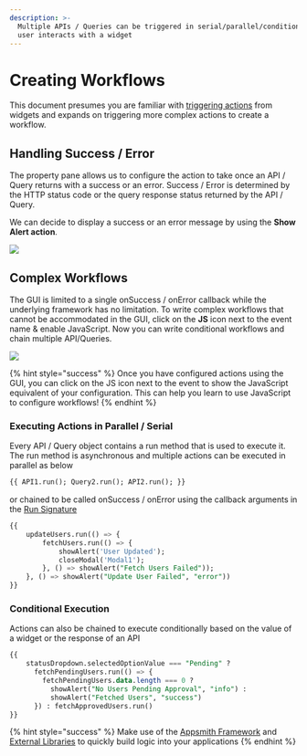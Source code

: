 ```yaml
---
description: >-
  Multiple APIs / Queries can be triggered in serial/parallel/conditional when a
  user interacts with a widget
---
```


# Creating Workflows

This document presumes you are familiar with [triggering actions](../capturing-data-write/#triggering-updates) from widgets and expands on triggering more complex actions to create a workflow.

## Handling Success / Error

The property pane allows us to configure the action to take once an API  / Query returns with a success or an error. Success / Error is determined by the HTTP status code or the query response status returned by the API  / Query. 

We can decide to display a success or an error message by using the **Show Alert action**.

![](../../.gitbook/assets/success.gif)

## Complex Workflows

The GUI is limited to a single onSuccess / onError callback while the underlying framework has no limitation. To write complex workflows that cannot be accommodated in the GUI, click on the **JS** icon next to the event name & enable JavaScript. Now you can write conditional workflows and chain multiple API/Queries.

![](../../.gitbook/assets/workflow.gif)

{% hint style="success" %}
Once you have configured actions using the GUI, you can click on the JS icon next to the event to show the JavaScript equivalent of your configuration. This can help you learn to use JavaScript to configure workflows!
{% endhint %}

### Executing Actions in Parallel / Serial

Every API / Query object contains a run method that is used to execute it. The run method is asynchronous and multiple actions can be executed in parallel as below

```sql
{{ API1.run(); Query2.run(); API2.run(); }}
```

or chained to be called onSuccess / onError using the callback arguments in the [Run Signature](../../framework-reference/run.md)

```sql
{{ 
    updateUsers.run(() => { 
        fetchUsers.run(() => { 
            showAlert('User Updated'); 
            closeModal('Modal1'); 
        }, () => showAlert("Fetch Users Failed"));
    }, () => showAlert("Update User Failed", "error")) 
}}
```

### Conditional Execution

Actions can also be chained to execute conditionally based on the value of a widget or the response of an API

```sql
{{ 
    statusDropdown.selectedOptionValue === "Pending" ?  
      fetchPendingUsers.run(() => {
        fetchPendingUsers.data.length === 0 ? 
          showAlert("No Users Pending Approval", "info") : 
          showAlert("Fetched Users", "success")
      }) : fetchApprovedUsers.run() 
}}
```

{% hint style="success" %}
Make use of the [Appsmith Framework](internal-functions.md) and [External Libraries](working-with-js-libraries.md) to quickly build logic into your applications
{% endhint %}

